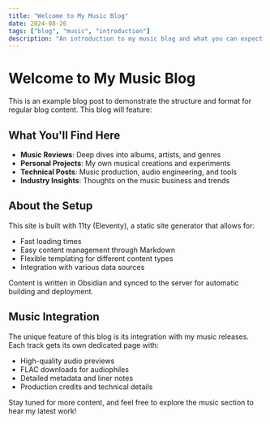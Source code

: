 ```yaml
---
title: "Welcome to My Music Blog"
date: 2024-08-26
tags: ["blog", "music", "introduction"]
description: "An introduction to my music blog and what you can expect to find here."
---
```


# Welcome to My Music Blog

This is an example blog post to demonstrate the structure and format for regular blog content. This blog will feature:

## What You'll Find Here

- **Music Reviews**: Deep dives into albums, artists, and genres
- **Personal Projects**: My own musical creations and experiments  
- **Technical Posts**: Music production, audio engineering, and tools
- **Industry Insights**: Thoughts on the music business and trends

## About the Setup

This site is built with 11ty (Eleventy), a static site generator that allows for:
- Fast loading times
- Easy content management through Markdown
- Flexible templating for different content types
- Integration with various data sources

Content is written in Obsidian and synced to the server for automatic building and deployment.

## Music Integration

The unique feature of this blog is its integration with my music releases. Each track gets its own dedicated page with:
- High-quality audio previews
- FLAC downloads for audiophiles  
- Detailed metadata and liner notes
- Production credits and technical details

Stay tuned for more content, and feel free to explore the music section to hear my latest work!
